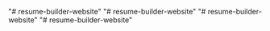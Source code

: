 "# resume-builder-website" 
"# resume-builder-website" 
"# resume-builder-website" 
"# resume-builder-website" 

